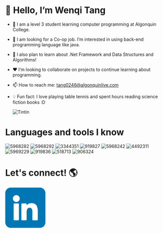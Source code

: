 # 👋 Hello, I’m Wenqi Tang
- :briefcase: I am a level 3 student learning computer programming at Algonquin College.
- 👀 I am looking for a Co-op job. I’m interested in using back-end programming language like java. 
- 🌱 I also plan to learn about .Net Framework and Data Structures and Algorithms!
- ❤️ I’m looking to collaborate on projects to continue learning about programming.
- 📫 How to reach me: tang0246@algonquinlive.com
- 💡 Fun fact: I love playing table tennis and spent hours reading science fiction books :D

     ![Tintin](tintin.gif)

# Languages and tools I know 



![5968282](https://github.com/SantiagoG117/SantiagoG117/assets/128077604/f14af888-a403-4fb0-98ea-5d7938bea7ec) 
![5968292](https://github.com/SantiagoG117/SantiagoG117/assets/128077604/8063f814-77a2-489f-9d50-5d0265c7c05c) 
![3344351](https://github.com/SantiagoG117/SantiagoG117/assets/128077604/1d6df4f7-f66b-49ad-8424-673033b50c49) 
![919827](https://github.com/SantiagoG117/SantiagoG117/assets/128077604/55de9dcc-0c4c-454b-b36f-f307f15d7e94) 
![5968242](https://github.com/SantiagoG117/SantiagoG117/assets/128077604/65170ae2-08bd-4a5e-ac0b-7a3aa88d7cfc) 
![4492311](https://github.com/SantiagoG117/SantiagoG117/assets/128077604/b00a3431-3833-42b7-a9be-45390cf8142e) 
![5969229](https://github.com/SantiagoG117/SantiagoG117/assets/128077604/29152451-63ca-4716-8b3d-d9862139cfff) 
![919836](https://github.com/SantiagoG117/SantiagoG117/assets/128077604/652b127b-4bcc-477e-a9ec-a93bfe3fff68) 
![518713](https://github.com/SantiagoG117/SantiagoG117/assets/128077604/9b760559-04e1-432c-a1eb-cdb438a390ee) 
![906324](https://github.com/SantiagoG117/SantiagoG117/assets/128077604/27033630-f31a-42ef-8657-31e7d1314aef)



# Let's connect! 🌎

[![LinkedIn](https://github.com/SantiagoG117/Icons/blob/main/linkidNEW.png)](https://www.linkedin.com/in/santiago-garcia-201792261/)

